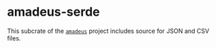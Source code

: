 # amadeus-serde

This subcrate of the [`amadeus`](https://github.com/alecmocatta/amadeus) project includes source for JSON and CSV files.
